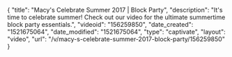 {
    "title": "Macy's Celebrate Summer 2017 | Block Party",
    "description": "It's time to celebrate summer! Check out our video for the ultimate summertime block party essentials.",
    "videoid": "156259850",
    "date_created": "1521675064",
    "date_modified": "1521675064",
    "type": "captivate",
    "layout": "video",
    "url": "\/v\/macy-s-celebrate-summer-2017-block-party\/156259850"
}